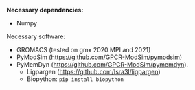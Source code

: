 **Necessary dependencies:**
- Numpy

Necessary software:
- GROMACS (tested on gmx 2020 MPI and 2021)
- PyModSim (https://github.com/GPCR-ModSim/pymodsim)
- PyMemDyn (https://github.com/GPCR-ModSim/pymemdyn).
  - Ligpargen (https://github.com/Isra3l/ligpargen)
  - Biopython: `pip install biopython`
